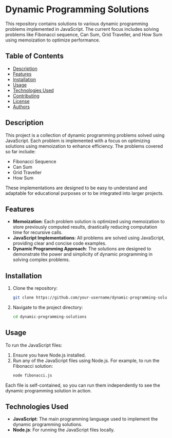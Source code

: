 # Dynamic Programming Solutions

This repository contains solutions to various dynamic programming problems implemented in JavaScript. The current focus includes solving problems like Fibonacci sequence, Can Sum, Grid Traveller, and How Sum using memoization to optimize performance.

## Table of Contents

- [Description](#description)
- [Features](#features)
- [Installation](#installation)
- [Usage](#usage)
- [Technologies Used](#technologies-used)
- [Contributing](#contributing)
- [License](#license)
- [Authors](#authors)

## Description

This project is a collection of dynamic programming problems solved using JavaScript. Each problem is implemented with a focus on optimizing solutions using memoization to enhance efficiency. The problems covered so far include:

- Fibonacci Sequence
- Can Sum
- Grid Traveller
- How Sum

These implementations are designed to be easy to understand and adaptable for educational purposes or to be integrated into larger projects.

## Features

- **Memoization**: Each problem solution is optimized using memoization to store previously computed results, drastically reducing computation time for recursive calls.
- **JavaScript Implementations**: All problems are solved using JavaScript, providing clear and concise code examples.
- **Dynamic Programming Approach**: The solutions are designed to demonstrate the power and simplicity of dynamic programming in solving complex problems.

## Installation

1. Clone the repository:
   ```bash
   git clone https://github.com/your-username/dynamic-programming-solutions.git
2. Navigate to the project directory:
   ```bash
   cd dynamic-programming-solutions
## Usage
To run the JavaScript files:
1. Ensure you have Node.js installed.
2. Run any of the JavaScript files using Node.js. For example, to run the Fibonacci solution:
   ```bash
   node fibonacci.js
Each file is self-contained, so you can run them independently to see the dynamic programming solution in action.
## Technologies Used

- **JavaScript**: The main programming language used to implement the dynamic programming solutions.
- **Node.js**: For running the JavaScript files locally.
